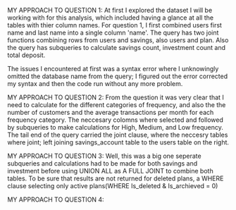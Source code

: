 MY APPROACH TO QUESTION 1:
At first I explored the dataset I will be working with for this analysis, which included having a glance at all the tables with thier column names. 
For question 1, I first combined users first name and last name into a single column 'name'. The query has two joint functions combining rows from users and savings,
also users and plan. Also the query has subqueries to calculate savings count, investment count and total deposit.

The issues I encountered at first was a syntax error where I unknowingly omitted the database name from the query; I figured out the error corrected my syntax and then 
the code run without any more problem. 

MY APPROACH TO QUESTION 2:
From the question it was very clear that I need to calculate for the different categories of frequency, and also the the number of customers and the average transactions per month
for each frequency category.
The neccesary colomns where selected and followed by subqueries to make calculations for High, Medium, and Low frequency. The tail end of the query carried the joint clause,
where the neccesry tables where joint; left joining savings_account table to the users table on the right.

MY APPROACH TO QUESTION 3:
Well, this was a big one seperate subqueries and calculations had to be made for both savings and investment before using UNION ALL as A FULL JOINT to combine both tables.
To be sure that results are not returned for deleted plans, a WHERE clause selecting only active plans(WHERE Is_deleted & Is_archieved = 0)

MY APPROACH TO QUESTION 4:

